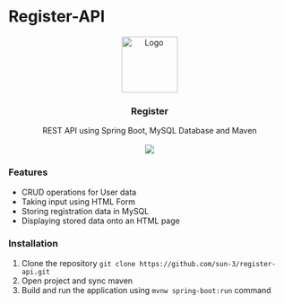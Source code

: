 # Register-API
<p align="center">
  <a href="https://github.com/sun-3/register-api">
    <img src="https://avatars.githubusercontent.com/u/72216343?v=4" alt="Logo" width="100" height="100">
  </a>
  <h3 align="center">Register</h3>
  <p align="center">
    REST API using Spring Boot, MySQL Database and Maven<br><br>
    <img src="https://forthebadge.com/images/badges/made-with-java.svg" />
  </p>
</p>
<h3>Features</h3>
  <ul>
  <li>CRUD operations for User data</li>
  <li>Taking input using HTML Form</li>
  <li>Storing registration data in MySQL</li>
  <li>Displaying stored data onto an HTML page</li>
  </ul>
  <h3>Installation</h3>
  <ol>
  <li>Clone the repository <code>git clone https://github.com/sun-3/register-api.git</code></li>
  <li>Open project and sync maven</li>
  <li>Build and run the application using <code>mvnw spring-boot:run</code> command</li>
  </ol>
